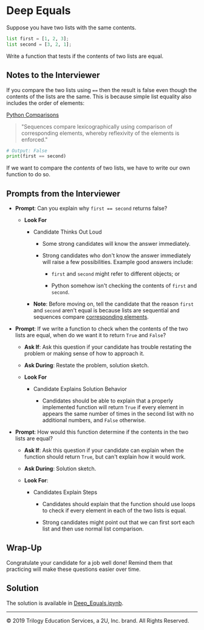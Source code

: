 # Deep Equals

Suppose you have two lists with the same contents.

```python
list first = [1, 2, 3];
list second = [3, 2, 1];
```

Write a function that tests if the contents of two lists are equal.

## Notes to the Interviewer

If you compare the two lists using `==` then the result is false even though the contents of the lists are the same. This is because simple list equality also includes the order of elements:

[Python Comparisons](https://docs.python.org/3/reference/expressions.html#comparisons)
> "Sequences compare lexicographically using comparison of corresponding elements, whereby reflexivity of the elements is enforced."

```python
# Output: False
print(first == second)
```

If we want to compare the _contents_ of two lists, we have to write our own function to do so.

## Prompts from the Interviewer

* **Prompt**: Can you explain why `first == second` returns false?

  * **Look For**

    * Candidate Thinks Out Loud

      * Some strong candidates will know the answer immediately.

      * Strong candidates who don't know the answer immediately will raise a few possibilities. Example good answers include:

        * `first` and `second` might refer to different objects; or

        * Python somehow isn't checking the contents of `first` and `second`.

    * **Note**: Before moving on, tell the candidate that the reason `first` and `second` aren't equal is because lists are sequential and sequences compare [corresponding elements](https://docs.python.org/3/reference/expressions.html#comparisons).

* **Prompt**: If we write a function to check when the contents of the two lists are equal, when do we want it to return `True` and `False`?

  * **Ask If**: Ask this question if your candidate has trouble restating the problem or making sense of how to approach it.

  * **Ask During**: Restate the problem, solution sketch.

  * **Look For**

    * Candidate Explains Solution Behavior

      * Candidates should be able to explain that a properly implemented function will return `True` if every element in appears the same number of times in the second list with no additional numbers, and `False` otherwise.

* **Prompt**: How would this function determine if the contents in the two lists are equal?

  * **Ask If**: Ask this question if your candidate can explain when the function should return `True`, but can't explain how it would work.

  * **Ask During**: Solution sketch.

  * **Look For**:

    * Candidates Explain Steps

      * Candidates should explain that the function should use loops to check if every element in each of the two lists is equal.

      * Strong candidates might point out that we can first sort each list and then use normal list comparison.

## Wrap-Up

Congratulate your candidate for a job well done! Remind them that practicing will make these questions easier over time.

## Solution

The solution is available in [Deep_Equals.ipynb](Solved/Deep_Equals.ipynb).

------

© 2019 Trilogy Education Services, a 2U, Inc. brand. All Rights Reserved.
